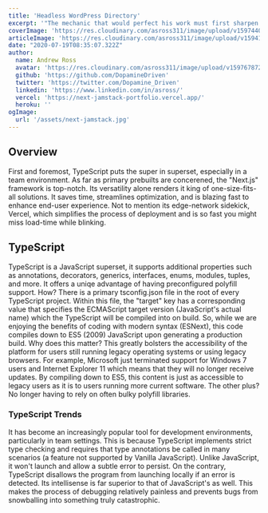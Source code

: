 ```yaml
---
title: 'Headless WordPress Directory'
excerpt: '"The mechanic that would perfect his work must first sharpen his tools." - <em>Confucius</em>'
coverImage: 'https://res.cloudinary.com/asross311/image/upload/v1597440661/portfolio/next-jamstack_x8lmse.jpg'
articleImage: 'https://res.cloudinary.com/asross311/image/upload/v1594138140/ASR_Assets/typescript-in-react_vv81ae.png'
date: "2020-07-19T08:35:07.322Z"
author:
  name: Andrew Ross
  avatar: 'https://res.cloudinary.com/asross311/image/upload/v1597678722/portfolio/doge_ropqvx.jpg'
  github: 'https://github.com/DopamineDriven'
  twitter: 'https://twitter.com/Dopamine_Driven'
  linkedin: 'https://www.linkedin.com/in/asross/'
  vercel: 'https://next-jamstack-portfolio.vercel.app/'
  heroku: ''
ogImage:
  url: '/assets/next-jamstack.jpg'
---
```


## Overview

First and foremost, TypeScript puts the super in superset, especially in a team environment. As far as primary prebuilts are concerened, the "Next.js" framework is top-notch. Its versatility alone renders it king of one-size-fits-all solutions. It saves time, streamlines optimization, and is blazing fast to enhance end-user experience. Not to mention its edge-network sidekick, Vercel, which simplifies the process of deployment and is so fast you might miss load-time while blinking. 

## TypeScript

TypeScript is a JavaScript superset, it supports additional properties such as annotations, decorators, generics, interfaces, enums, modules, tuples, and more. It offers a uniqe advantage of having preconfigured polyfill support. How? There is a primary tsconfig.json file in the root of every TypeScript project. Within this file, the "target" key has a corresponding value that specifies the ECMAScript target version (JavaScript's actual name) which the TypeScript will be compiled into on build. So, while we are enjoying the benefits of coding with modern syntax (ESNext), this code compiles down to ES5 (2009) JavaScript upon generating a production build. Why does this matter? This greatly bolsters the accessibility of the platform for users still running legacy operating systems or using legacy browsers. For example, Microsoft just terminated support for Windows 7 users and Internet Explorer 11 which means that they will no longer receive updates. By compiling down to ES5, this content is just as accessible to legacy users as it is to users running more current software. The other plus? No longer having to rely on often bulky polyfill libraries.

### TypeScript Trends

It has become an increasingly popular tool for development environments, particularly in team settings. This is because TypeScript implements strict type checking and requires that type annotations be called in many scenarios (a feature not supported by Vanilla JavaScript). Unlike JavaScript, it won't launch and allow a subtle error to persist. On the contrary, TypeScript disallows the program from launching locally if an error is detected. Its intellisense is far superior to that of JavaScript's as well. This makes the process of debugging relatively painless and prevents bugs from snowballing into something truly catastrophic.